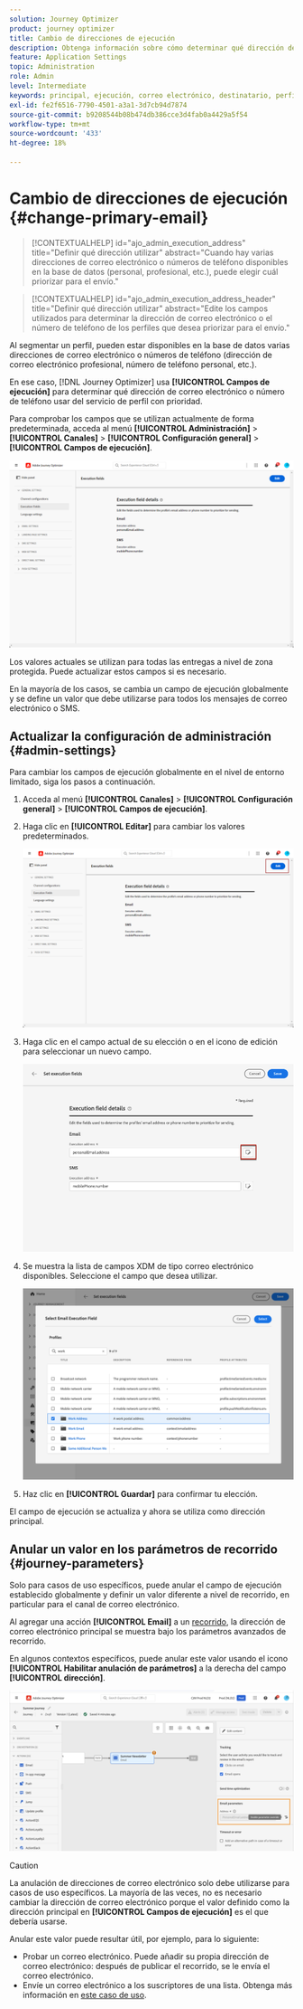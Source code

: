 ```yaml
---
solution: Journey Optimizer
product: journey optimizer
title: Cambio de direcciones de ejecución
description: Obtenga información sobre cómo determinar qué dirección de correo electrónico utilizar desde el servicio de perfil.
feature: Application Settings
topic: Administration
role: Admin
level: Intermediate
keywords: principal, ejecución, correo electrónico, destinatario, perfil, optimizador
exl-id: fe2f6516-7790-4501-a3a1-3d7cb94d7874
source-git-commit: b9208544b08b474db386cce3d4fab0a4429a5f54
workflow-type: tm+mt
source-wordcount: '433'
ht-degree: 18%

---
```


# Cambio de direcciones de ejecución {#change-primary-email}

>[!CONTEXTUALHELP]
>id="ajo_admin_execution_address"
>title="Definir qué dirección utilizar"
>abstract="Cuando hay varias direcciones de correo electrónico o números de teléfono disponibles en la base de datos (personal, profesional, etc.), puede elegir cuál priorizar para el envío."

>[!CONTEXTUALHELP]
>id="ajo_admin_execution_address_header"
>title="Definir qué dirección utilizar"
>abstract="Edite los campos utilizados para determinar la dirección de correo electrónico o el número de teléfono de los perfiles que desea priorizar para el envío."

Al segmentar un perfil, pueden estar disponibles en la base de datos varias direcciones de correo electrónico o números de teléfono (dirección de correo electrónico profesional, número de teléfono personal, etc.).

En ese caso, [!DNL Journey Optimizer] usa **[!UICONTROL Campos de ejecución]** para determinar qué dirección de correo electrónico o número de teléfono usar del servicio de perfil con prioridad.

Para comprobar los campos que se utilizan actualmente de forma predeterminada, acceda al menú **[!UICONTROL Administración]** > **[!UICONTROL Canales]** > **[!UICONTROL Configuración general]** > **[!UICONTROL Campos de ejecución]**.

![](assets/primary-address-execution-fields.png)

Los valores actuales se utilizan para todas las entregas a nivel de zona protegida. Puede actualizar estos campos si es necesario.

En la mayoría de los casos, se cambia un campo de ejecución globalmente y se define un valor que debe utilizarse para todos los mensajes de correo electrónico o SMS. <!--[Learn how](#admin-settings)-->

<!--In some specific use cases only, you can override the value set globally and define a different value at the journey level. [Learn more](#journey-parameters)-->

## Actualizar la configuración de administración {#admin-settings}

Para cambiar los campos de ejecución globalmente en el nivel de entorno limitado, siga los pasos a continuación.

1. Acceda al menú **[!UICONTROL Canales]** > **[!UICONTROL Configuración general]** > **[!UICONTROL Campos de ejecución]**.

1. Haga clic en **[!UICONTROL Editar]** para cambiar los valores predeterminados.

   ![](assets/primary-address.png)

1. Haga clic en el campo actual de su elección o en el icono de edición para seleccionar un nuevo campo.

   ![](assets/primary-address-edit.png)

1. Se muestra la lista de campos XDM de tipo correo electrónico disponibles. Seleccione el campo que desea utilizar.

   ![](assets/primary-address-select-field.png)

1. Haz clic en **[!UICONTROL Guardar]** para confirmar tu elección.

El campo de ejecución se actualiza y ahora se utiliza como dirección principal.

<!--1. You can also select an additional field to use as secondary email address. This allows you to determine which field to use if the primary field is empty for a profile. -->

## Anular un valor en los parámetros de recorrido {#journey-parameters}

Solo para casos de uso específicos, puede anular el campo de ejecución establecido globalmente y definir un valor diferente a nivel de recorrido, en particular para el canal de correo electrónico.

Al agregar una acción **[!UICONTROL Email]** a un [recorrido](../email/create-email.md#create-email-journey-campaign), la dirección de correo electrónico principal se muestra bajo los parámetros avanzados de recorrido.

En algunos contextos específicos, puede anular este valor usando el icono **[!UICONTROL Habilitar anulación de parámetros]** a la derecha del campo **[!UICONTROL dirección]**.

![](assets/journey-enable-parameter-override.png)

>[!CAUTION]
>
>La anulación de direcciones de correo electrónico solo debe utilizarse para casos de uso específicos. La mayoría de las veces, no es necesario cambiar la dirección de correo electrónico porque el valor definido como la dirección principal en **[!UICONTROL Campos de ejecución]** es el que debería usarse.

Anular este valor puede resultar útil, por ejemplo, para lo siguiente:

* Probar un correo electrónico. Puede añadir su propia dirección de correo electrónico: después de publicar el recorrido, se le envía el correo electrónico.
* Envíe un correo electrónico a los suscriptores de una lista. Obtenga más información en [este caso de uso](../building-journeys/message-to-subscribers-uc.md).
